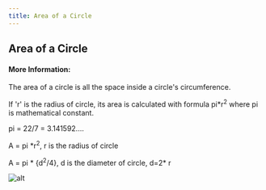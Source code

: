 ```yaml
---
title: Area of a Circle
---
```

## Area of a Circle

<!-- The article goes here, in GitHub-flavored Markdown. Feel free to add YouTube videos, images, and CodePen/JSBin embeds  -->

#### More Information:
<!-- Please add any articles you think might be helpful to read before writing the article -->
The area of a circle is all the space inside a circle's circumference. 

If 'r' is the radius of circle, its area is calculated with formula pi*r<sup>2</sup> where pi is mathematical constant.

pi = 22/7 = 3.141592....

A = pi *r<sup>2</sup>, r is the radius of circle

A = pi * {d<sup>2</sup>/4}, d is the diameter of circle, d=2* r

![alt](http://areacircle.com/Area_of_a_circle_basics.png)
